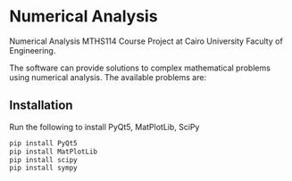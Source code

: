 # Numerical Analysis

Numerical Analysis MTHS114 Course Project at Cairo University Faculty of Engineering.

The software can provide solutions to complex mathematical problems using numerical analysis. The available problems are: 





## Installation

Run the following to install PyQt5, MatPlotLib, SciPy

```bash
pip install PyQt5
pip install MatPlotLib
pip install scipy
pip install sympy

```
